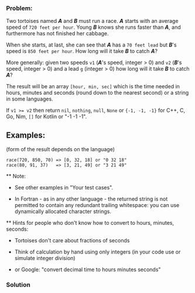 ### Problem:
<p>Two tortoises named <strong><em>A</em></strong> and <strong><em>B</em></strong> must run a race. <strong><em>A</em></strong> starts with an average speed of <code>720 feet per hour</code>.
Young <strong><em>B</em></strong> knows she runs faster than <strong><em>A</em></strong>, and furthermore has not finished her cabbage.</p>
<p>When she starts, at last, she can see that <strong><em>A</em></strong> has a <code>70 feet lead</code> but <strong><em>B</em></strong>&apos;s speed is <code>850 feet per hour</code>.
How long will it take <strong><em>B</em></strong> to catch <strong><em>A</em></strong>?</p>
<p>More generally:
given two speeds <code>v1</code> (<strong><em>A</em></strong>&apos;s speed, integer &gt; 0) and <code>v2</code> (<strong><em>B</em></strong>&apos;s speed, integer &gt; 0) and a lead <code>g</code> (integer &gt; 0)
how long will it take <strong><em>B</em></strong> to catch <strong><em>A</em></strong>? </p>
<p>The result will be an array <code>[hour, min, sec]</code> which is the time needed in hours, minutes and seconds (round down to the nearest second)
or a string in some languages.</p>
<p>If <code>v1 &gt;= v2</code> then return <code>nil</code>, <code>nothing</code>, <code>null</code>, <code>None</code> or <code>{-1, -1, -1}</code> for C++, C, Go, Nim, <code>[]</code> for Kotlin or &quot;-1 -1 -1&quot;.</p>
<h2 id="examples">Examples:</h2>
<p>(form of the result depends on the language)</p>
<pre><code>race(720, 850, 70) =&gt; [0, 32, 18] or &quot;0 32 18&quot;
race(80, 91, 37)   =&gt; [3, 21, 49] or &quot;3 21 49&quot;</code></pre><p>** Note: </p>
<ul>
<li><p>See other examples in &quot;Your test cases&quot;.</p>
</li>
<li><p>In Fortran - as in any other language - the returned string is not permitted to contain any redundant trailing whitespace: you can use dynamically allocated character strings.</p>
</li>
</ul>
<p>** Hints for people who don&apos;t know how to convert to hours, minutes, seconds:</p>
<ul>
<li><p>Tortoises don&apos;t care about fractions of seconds</p>
</li>
<li><p>Think of calculation by hand using only integers (in your code use or simulate integer division)</p>
</li>
<li><p>or Google: &quot;convert decimal time to hours minutes seconds&quot;</p>
</li>
</ul>

### Solution